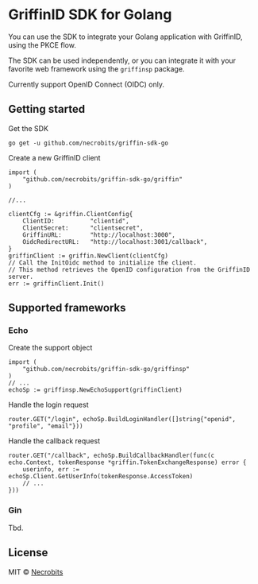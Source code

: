 # GriffinID SDK for Golang

You can use the SDK to integrate your Golang application with GriffinID, using the PKCE flow.

The SDK can be used independently, or you can integrate it with your favorite web framework using the `griffinsp` package.

Currently support OpenID Connect (OIDC) only.

## Getting started

Get the SDK

```
go get -u github.com/necrobits/griffin-sdk-go
```

Create a new GriffinID client

```golang
import (
    "github.com/necrobits/griffin-sdk-go/griffin"
)

//...

clientCfg := &griffin.ClientConfig{
    ClientID:          "clientid",
    ClientSecret:      "clientsecret",
    GriffinURL:        "http://localhost:3000",
    OidcRedirectURL:   "http://localhost:3001/callback",
}
griffinClient := griffin.NewClient(clientCfg)
// Call the InitOidc method to initialize the client.
// This method retrieves the OpenID configuration from the GriffinID server.
err := griffinClient.Init()
```

## Supported frameworks

### Echo

Create the support object

```golang
import (
    "github.com/necrobits/griffin-sdk-go/griffinsp"
)
// ...
echoSp := griffinsp.NewEchoSupport(griffinClient)
```

Handle the login request

```golang
router.GET("/login", echoSp.BuildLoginHandler([]string{"openid", "profile", "email"}))
```

Handle the callback request

```golang
router.GET("/callback", echoSp.BuildCallbackHandler(func(c echo.Context, tokenResponse *griffin.TokenExchangeResponse) error {
    userinfo, err := echoSp.Client.GetUserInfo(tokenResponse.AccessToken)
    // ...
}))
```

### Gin

Tbd.

## License

MIT © [Necrobits](https://github.com/necrobits)

